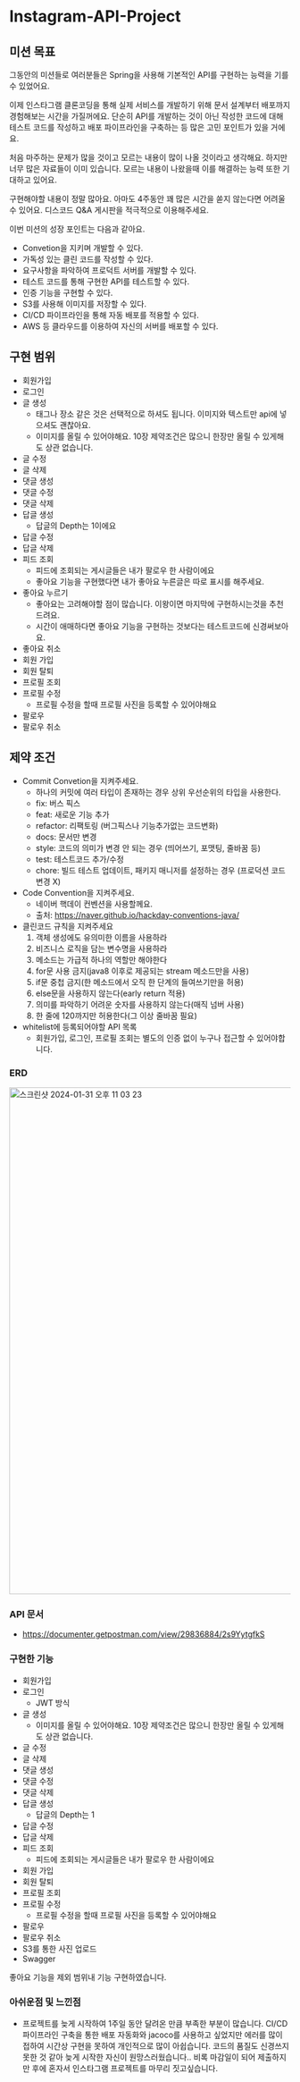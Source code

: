 # Instagram-API-Project

## 미션 목표

그동안의 미션들로 여러분들은 Spring을 사용해 기본적인 API를 구현하는 능력을 기를 수 있었어요.

이제 인스타그램 클론코딩을 통해 실제 서비스를 개발하기 위해 문서 설계부터 배포까지 경험해보는 시간을 가질꺼에요. 단순히 API를 개발하는 것이 아닌 작성한 코드에 대해 테스트 코드를 작성하고 배포 파이프라인을 구축하는 등 많은 고민 포인트가 있을 거에요.

처음 마주하는 문제가 많을 것이고 모르는 내용이 많이 나올 것이라고 생각해요. 하지만 너무 많은 자료들이 이미 있습니다. 모르는 내용이 나왔을때 이를 해결하는 능력 또한 기대하고 있어요.

구현해야할 내용이 정말 많아요. 아마도 4주동안 꽤 많은 시간을 쏟지 않는다면 어려울 수 있어요. 디스코드 Q&A 게시판을 적극적으로 이용해주세요.

이번 미션의 성장 포인트는 다음과 같아요.

- Convetion을 지키며 개발할 수 있다.
- 가독성 있는 클린 코드를 작성할 수 있다.
- 요구사항을 파악하여 프로덕트 서버를 개발할 수 있다.
- 테스트 코드를 통해 구현한 API를 테스트할 수 있다.
- 인증 기능을 구현할 수 있다.
- S3를 사용해 이미지를 저장할 수 있다.
- CI/CD 파이프라인을 통해 자동 배포를 적용할 수 있다.
- AWS 등 클라우드를 이용하여 자신의 서버를 배포할 수 있다.

## 구현 범위

- 회원가입
- 로그인
- 글 생성
    - 태그나 장소 같은 것은 선택적으로 하셔도 됩니다. 이미지와 텍스트만 api에 넣으셔도 괜찮아요.
    - 이미지를 올릴 수 있어야해요. 10장 제약조건은 많으니 한장만 올릴 수 있게해도 상관 없습니다.
- 글 수정
- 글 삭제
- 댓글 생성
- 댓글 수정
- 댓글 삭제
- 답글 생성
    - 답글의 Depth는 1이에요
- 답글 수정
- 답글 삭제
- 피드 조회
    - 피드에 조회되는 게시글들은 내가 팔로우 한 사람이에요
    - 좋아요 기능을 구현했다면 내가 좋아요 누른글은 따로 표시를 해주세요.
- 좋아요 누르기
    - 좋아요는 고려해야할 점이 많습니다. 이왕이면 마지막에 구현하시는것을 추천드려요.
    - 시간이 애매하다면 좋아요 기능을 구현하는 것보다는 테스트코드에 신경써보아요.
- 좋아요 취소
- 회원 가입
- 회원 탈퇴
- 프로필 조회
- 프로필 수정
    - 프로필 수정을 할때 프로필 사진을 등록할 수 있어야해요
- 팔로우
- 팔로우 취소

## 제약 조건

- Commit Convetion을 지켜주세요.
    - 하나의 커밋에 여러 타입이 존재하는 경우 상위 우선순위의 타입을 사용한다.
    - fix: 버스 픽스
    - feat: 새로운 기능 추가
    - refactor: 리팩토링 (버그픽스나 기능추가없는 코드변화)
    - docs: 문서만 변경
    - style: 코드의 의미가 변경 안 되는 경우 (띄어쓰기, 포맷팅, 줄바꿈 등)
    - test: 테스트코드 추가/수정
    - chore: 빌드 테스트 업데이트, 패키지 매니저를 설정하는 경우 (프로덕션 코드 변경 X)
- Code Convention을 지켜주세요.
    - 네이버 핵데이 컨벤션을 사용할께요.
    - 출처: https://naver.github.io/hackday-conventions-java/
- 클린코드 규칙을 지켜주세요
    1. 객체 생성에도 유의미한 이름을 사용하라
    2. 비즈니스 로직을 담는 변수명을 사용하라
    3. 메소드는 가급적 하나의 역할만 해야한다
    4. for문 사용 금지(java8 이후로 제공되는 stream 메소드만을 사용)
    5. if문 중첩 금지(한 메소드에서 오직 한 단계의 들여쓰기만을 허용)
    6. else문을 사용하지 않는다(early return 적용)
    7. 의미를 파악하기 어려운 숫자를 사용하지 않는다(매직 넘버 사용)
    8. 한 줄에 120까지만 허용한다(그 이상 줄바꿈 필요)
- whitelist에 등록되어야할 API 목록
    - 회원가입, 로그인, 프로필 조회는 별도의 인증 없이 누구나 접근할 수 있어야합니다.

### ERD

<img width="907" alt="스크린샷 2024-01-31 오후 11 03 23" src="https://github.com/Erichong7/Instagram_Project/assets/97429550/41325fff-67c9-4b82-be28-4d59216b3352">

### API 문서

- https://documenter.getpostman.com/view/29836884/2s9YytgfkS

### 구현한 기능

- 회원가입
- 로그인
    - JWT 방식
- 글 생성
    - 이미지를 올릴 수 있어야해요. 10장 제약조건은 많으니 한장만 올릴 수 있게해도 상관 없습니다.
- 글 수정
- 글 삭제
- 댓글 생성
- 댓글 수정
- 댓글 삭제
- 답글 생성
    - 답글의 Depth는 1
- 답글 수정
- 답글 삭제
- 피드 조회
    - 피드에 조회되는 게시글들은 내가 팔로우 한 사람이에요
- 회원 가입
- 회원 탈퇴
- 프로필 조회
- 프로필 수정
    - 프로필 수정을 할때 프로필 사진을 등록할 수 있어야해요
- 팔로우
- 팔로우 취소
- S3를 통한 사진 업로드
- Swagger

좋아요 기능을 제외 범위내 기능 구현하였습니다.

### 아쉬운점 및 느낀점

- 프로젝트를 늦게 시작하여 1주일 동안 달려온 만큼 부족한 부분이 많습니다. CI/CD 파이프라인 구축을 통한 배포 자동화와 jacoco를 사용하고 싶었지만 에러를 많이 접하여 시간상 구현을 못하여 개인적으로 많이 아쉽습니다. 코드의 품질도 신경쓰지 못한 것 같아 늦게 시작한 자신이 원망스러웠습니다.. 비록 마감일이 되어 제출하지만 후에 혼자서 인스타그램 프로젝트를 마무리 짓고싶습니다.
